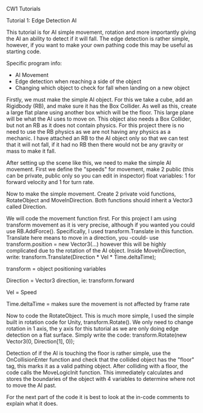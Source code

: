 CW1 Tutorials

Tutorial 1: Edge Detection AI

This tutorial is for AI simple movement, rotation and more importantly giving the AI an ability to detect if it will fall. The edge detection is rather simple, however, if you want to make your own pathing code this may be useful as starting code.

Specific program info:

- AI Movement
- Edge detection when reaching a side of the object
- Changing which object to check for fall when landing on a new object

Firstly, we must make the simple AI object. For this we take a cube, add an Rigidbody (RB), and make sure it has the Box Collider. As well as this, create a large flat plane using another box which will be the floor. This large plane will be what the AI uses to move on. This object also needs a Box Collider, but not an RB as it does not contain physics. For this project there is no need to use the RB physics as we are not having any physics as a mechanic. I have attached an RB to the AI object only so that we can test that it will not fall, if it had no RB then there would not be any gravity or mass to make it fall.

After setting up the scene like this, we need to make the simple AI movement. First we define the &quot;speeds&quot; for movement, make 2 public (this can be private, public only so you can edit in inspector) float variables: 1 for forward velocity and 1 for turn rate.

Now to make the simple movement. Create 2 private void functions, RotateObject and MoveInDirection. Both functions should inherit a Vector3 called Direction.

We will code the movement function first. For this project I am using transform movement as it is very precise, although if you wanted you could use RB.AddForce(). Specifically, I used transform.Translate in this function. Translate here means to move in a direction, you -could- use transform.position = new Vector3(…) however this will be highly complicated due to the rotation of the AI object. Inside MoveInDirection, write: transform.Translate(Direction \* Vel \* Time.deltaTime);

transform = object positioning variables

Direction = Vector3 direction, ie: transform.forward

Vel = Speed

Time.deltaTime = makes sure the movement is not affected by frame rate

Now to code the RotateObject. This is much more simple, I used the simple built in rotation code for Unity, transform.Rotate(). We only need to change rotation in 1 axis, the y axis for this tutorial as we are only doing edge detection on a flat surface. Simply write the code: transform.Rotate(new Vector3(0, Direction[1], 0));

Detection of if the AI is touching the floor is rather simple, use the OnCollisionEnter function and check that the collided object has the &quot;floor&quot; tag, this marks it as a valid pathing object. After colliding with a floor, the code calls the MoveLogicInit function. This immediately calculates and stores the boundaries of the object with 4 variables to determine where not to move the AI past.

For the next part of the code it is best to look at the in-code comments to explain what it does.